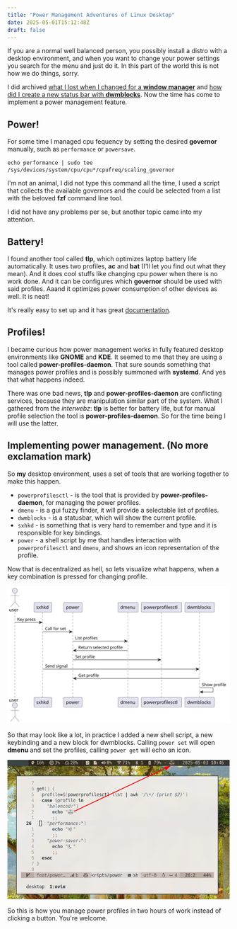 ```yaml
---
title: "Power Management Adventures of Linux Desktop"
date: 2025-05-01T15:12:48Z
draft: false
---
```


If you are a normal well balanced person, you possibly install a distro with a desktop environment, and when you want to change your power settings you search for the menu and just do it. In this part of the world this is not how we do things, sorry.

I did archived [what I lost when I changed for a **window manager**](/posts/the-many-lessons-of-building-dwm/) and [how did I create a new status bar with **dwmblocks**](/posts/replace-slstatus-with-dwmblocks-while-contemplating-performance/). Now the time has come to implement a power management feature.

<!--more-->

## Power!

For some time I managed cpu fequency by setting the desired **governor** manually, such as `performance` or `powersave`.

```shell
echo performance | sudo tee /sys/devices/system/cpu/cpu*/cpufreq/scaling_governor
```

I'm not an animal, I did not type this command all the time, I used a script that collects the available governors and the could be selected from a list with the beloved **fzf** command line tool.

I did not have any problems per se, but another topic came into my attention.

## Battery!

I found another tool called **tlp**, which optimizes laptop battery life automatically. It uses two profiles, **ac** and **bat** (I'll let you find out what they mean). And it does cool stuffs like changing cpu power when there is no work done. And it can be configures which **governor** should be used with said profiles. Aaand it optimizes power consumption of other devices as well. It is neat!

It's really easy to set up and it has great [documentation](https://linrunner.de/tlp/index.html).

## Profiles!

I became curious how power management works in fully featured desktop environments like **GNOME** and **KDE**. It seemed to me that they are using a tool called **power-profiles-daemon**. That sure sounds something that manages power profiles and is possibly summoned with **systemd**. And yes that what happens indeed.

There was one bad news, **tlp** and **power-profiles-daemon** are conflicting services, because they are manipulation similar part of the system. What I gathered from the _interwebz_: **tlp** is better for battery life, but for manual profile selection the tool is **power-profiles-daemon**. So for the time being I will use the latter.

## Implementing power management. (No more exclamation mark)

So **my** desktop environment, uses a set of tools that are working together to make this happen.

- `powerprofilesctl` - is the tool that is provided by **power-profiles-daemon**, for managing the power profiles.
- `dmenu` - is a gui fuzzy finder, it will provide a selectable list of profiles.
- `dwmblocks` - is a statusbar, which will show the current profile.
- `sxhkd` - is something that is very hard to remember and type and it is responsible for key bindings.
- `power` - a shell script by me that handles interaction with `powerprofilesctl` and `dmenu`, and shows an icon representation of the profile.

Now that is decentralized as hell, so lets visualize what happens, when a key combination is pressed for changing profile.

![Power management sequence](sequence.svg)

So that may look like a lot, in practice I added a new shell script, a new keybinding and a new block for dwmblocks. Calling `power set` will open **dmenu** and set the profiles, calling `power get` will echo an icon.

![Balance](balance.png)

So this is how you manage power profiles in two hours of work instead of clicking a button. You're welcome.
